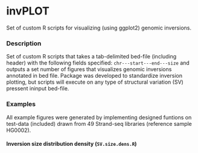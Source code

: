 # invPLOT
Set of custom R scripts for visualizing (using ggplot2) genomic inversions.

### Description
Set of custom R scripts that takes a tab-delimited bed-file (including header) with the following fields specified: `chr---start---end---size`
and outputs a set number of figures that visualizes genomic inversions annotated in bed file. Package was developed to standardize inversion plotting, but scripts will execute on any type of structural variation (SV) pressent ininput bed-file. 

### Examples
All example figures were generated by implementing designed funtions on test-data (included) drawn from 49 Strand-seq libraries (reference sample HG0002).

#### Inversion size distribution density (`SV.size.dens.R`)




